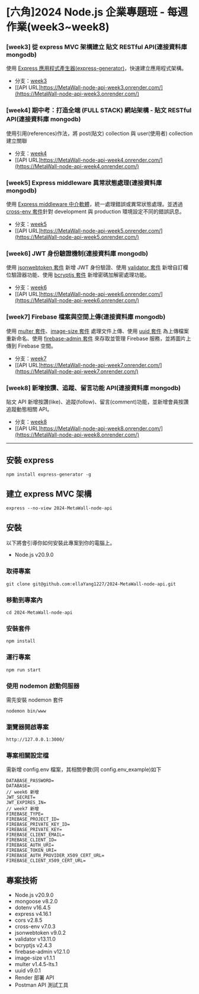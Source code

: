 # [六角]2024 Node.js 企業專題班 - 每週作業(week3~week8)

### [week3] 從 express MVC 架構建立 貼文 RESTful API(連接資料庫 mongodb)

使用 [Express 應用程式產生器(express-generator)](https://expressjs.com/zh-tw/starter/generator.html)，快速建立應用程式架構。

- 分支：[week3](https://github.com/ellaYang1227/2024-MetaWall-node-api/tree/week3)
- [[API URL]https://MetaWall-node-api-week3.onrender.com/](https://MetaWall-node-api-week3.onrender.com/)

### [week4] 期中考：打造全端 (FULL STACK) 網站架構 - 貼文 RESTful API(連接資料庫 mongodb)

使用引用(references)作法，將 post(貼文) collection 與 user(使用者) collection 建立關聯

- 分支：[week4](https://github.com/ellaYang1227/2024-MetaWall-node-api/tree/week4)
- [[API URL]https://MetaWall-node-api-week4.onrender.com/](https://MetaWall-node-api-week4.onrender.com/)

### [week5] Express middleware 異常狀態處理(連接資料庫 mongodb)

使用 [Express middleware 中介軟體](https://expressjs.com/zh-tw/guide/using-middleware.html)，統一處理錯誤或異常狀態處理。並透過 [cross-env 套件](https://www.npmjs.com/package/cross-env)針對 development 與 production 環境設定不同的錯誤訊息。

- 分支：[week5](https://github.com/ellaYang1227/2024-MetaWall-node-api/tree/week5)
- [[API URL]https://MetaWall-node-api-week5.onrender.com/](https://MetaWall-node-api-week5.onrender.com/)

### [week6] JWT 身份驗證機制(連接資料庫 mongodb)

使用 [jsonwebtoken 套件](https://github.com/auth0/node-jsonwebtoken#jwtsignpayload-secretorprivatekey-options-callback) 新增 JWT 身份驗證、使用 [validator 套件](https://www.npmjs.com/package/validator) 新增自訂欄位驗證器功能、使用 [bcryptjs 套件](https://www.npmjs.com/package/bcryptjs) 新增密碼加解密處理功能。

- 分支：[week6](https://github.com/ellaYang1227/2024-MetaWall-node-api/tree/week6)
- [[API URL]https://MetaWall-node-api-week6.onrender.com/](https://MetaWall-node-api-week6.onrender.com/)

### [week7] Firebase 檔案與空間上傳(連接資料庫 mongodb)

使用 [multer 套件](https://www.npmjs.com/package/multer)、[image-size 套件](https://www.npmjs.com/package/image-size) 處理文件上傳、使用 [uuid 套件](https://www.npmjs.com/package/uuid) 為上傳檔案重新命名、使用 [firebase-admin 套件](https://www.npmjs.com/package/firebase-admin) 來存取並管理 Firebase 服務，並將圖片上傳到 Firebase 空間。

- 分支：[week7](https://github.com/ellaYang1227/2024-MetaWall-node-api/tree/week7)
- [[API URL]https://MetaWall-node-api-week7.onrender.com/](https://MetaWall-node-api-week7.onrender.com/)

### [week8] 新增按讚、追蹤、留言功能 API(連接資料庫 mongodb)

貼文 API 新增按讚(like)、追蹤(follow)、留言(comment)功能，並新增會員按讚追蹤動態相關 API。

- 分支：[week8](https://github.com/ellaYang1227/2024-MetaWall-node-api/tree/week8)
- [[API URL]https://MetaWall-node-api-week8.onrender.com/](https://MetaWall-node-api-week8.onrender.com/)

---

## 安裝 express

```
npm install express-generator -g
```

## 建立 express MVC 架構

```
express --no-view 2024-MetaWall-node-api
```

## 安裝

以下將會引導你如何安裝此專案到你的電腦上。

- Node.js v20.9.0

### 取得專案

```
git clone git@github.com:ellaYang1227/2024-MetaWall-node-api.git
```

### 移動到專案內

```
cd 2024-MetaWall-node-api
```

### 安裝套件

```
npm install
```

### 運行專案

```
npm run start
```

### 使用 nodemon 啟動伺服器

需先安裝 nodemon 套件

```
nodemon bin/www
```

### 瀏覽器開啟專案

```
http://127.0.0.1:3000/
```

### 專案相關設定檔

需新增 config.env 檔案，其相關參數(同 config.env_example)如下

```
DATABASE_PASSWORD=
DATABASE=
// week6 新增
JWT_SECRET=
JWT_EXPIRES_IN=
// week7 新增
FIREBASE_TYPE=
FIREBASE_PROJECT_ID=
FIREBASE_PRIVATE_KEY_ID=
FIREBASE_PRIVATE_KEY=
FIREBASE_CLIENT_EMAIL=
FIREBASE_CLIENT_ID=
FIREBASE_AUTH_URI=
FIREBASE_TOKEN_URI=
FIREBASE_AUTH_PROVIDER_X509_CERT_URL=
FIREBASE_CLIENT_X509_CERT_URL=
```

## 專案技術

- Node.js v20.9.0
- mongoose v8.2.0
- dotenv v16.4.5
- express v4.16.1
- cors v2.8.5
- cross-env v7.0.3
- jsonwebtoken v9.0.2
- validator v13.11.0
- bcryptjs v2.4.3
- firebase-admin v12.1.0
- image-size v1.1.1
- multer v1.4.5-lts.1
- uuid v9.0.1
- Render 部署 API
- Postman API 測試工具
